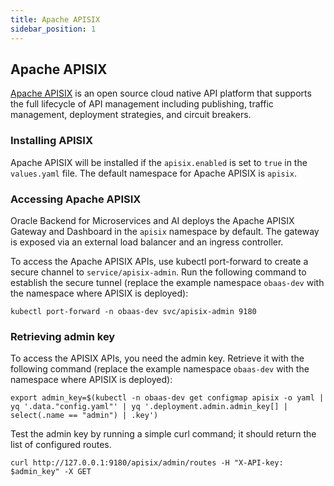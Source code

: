 ```yaml
---
title: Apache APISIX
sidebar_position: 1
---
```

## Apache APISIX

[Apache APISIX](https://apisix.apache.org) is an open source cloud native API platform that supports the full lifecycle of API management including publishing, traffic management, deployment strategies, and circuit breakers.

### Installing APISIX

Apache APISIX will be installed if the `apisix.enabled` is set to `true` in the `values.yaml` file. The default namespace for Apache APISIX is `apisix`.

### Accessing Apache APISIX

Oracle Backend for Microservices and AI deploys the Apache APISIX Gateway and Dashboard in the `apisix` namespace by default. The gateway is exposed via an external load balancer and an ingress controller.

To access the Apache APISIX APIs, use kubectl port-forward to create a secure channel to `service/apisix-admin`. Run the following command to establish the secure tunnel (replace the example namespace `obaas-dev` with the namespace where APISIX is deployed):

```shell
kubectl port-forward -n obaas-dev svc/apisix-admin 9180
```

### Retrieving admin key

To access the APISIX APIs, you need the admin key. Retrieve it with the following command (replace the example namespace `obaas-dev` with the namespace where APISIX is deployed):

```shell
export admin_key=$(kubectl -n obaas-dev get configmap apisix -o yaml | yq '.data."config.yaml"' | yq '.deployment.admin.admin_key[] | select(.name == "admin") | .key')
```

Test the admin key by running a simple curl command; it should return the list of configured routes.

```shell
curl http://127.0.0.1:9180/apisix/admin/routes -H "X-API-key: $admin_key" -X GET
```
